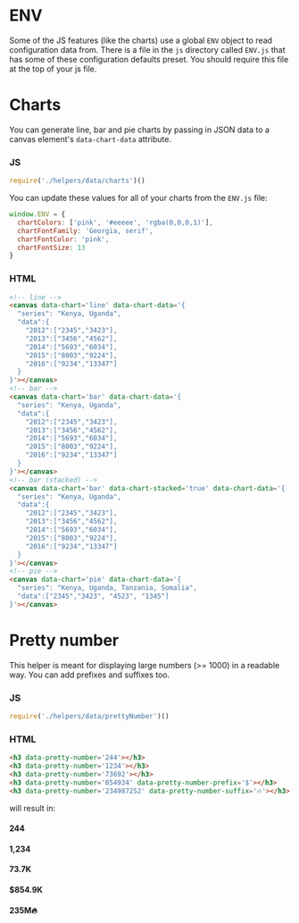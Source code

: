 # ENV
Some of the JS features (like the charts) use a global `ENV` object to read configuration data from.
There is a file in the `js` directory called `ENV.js` that has some of these configuration defaults preset.
You should require this file at the top of your js file.

# Charts
You can generate line, bar and pie charts by passing in JSON data to a canvas element's `data-chart-data` attribute. 

### JS
```js
require('./helpers/data/charts')()
```
You can update these values for all of your charts from the `ENV.js` file:
```js
window.ENV = {
  chartColors: ['pink', '#eeeee', 'rgba(0,0,0,1)'],
  chartFontFamily: 'Georgia, serif',
  chartFontColor: 'pink',
  chartFontSize: 13
}
```

### HTML
```html
<!-- line -->
<canvas data-chart='line' data-chart-data='{
  "series": "Kenya, Uganda",
  "data":{
    "2012":["2345","3423"],
    "2013":["3456","4562"],
    "2014":["5693","6034"],
    "2015":["8003","9224"],
    "2016":["9234","13347"]
  }
}'></canvas>
<!-- bar -->
<canvas data-chart='bar' data-chart-data='{
  "series": "Kenya, Uganda",
  "data":{
    "2012":["2345","3423"],
    "2013":["3456","4562"],
    "2014":["5693","6034"],
    "2015":["8003","9224"],
    "2016":["9234","13347"]
  }
}'></canvas>
<!-- bar (stacked) -->
<canvas data-chart='bar' data-chart-stacked='true' data-chart-data='{
  "series": "Kenya, Uganda",
  "data":{
    "2012":["2345","3423"],
    "2013":["3456","4562"],
    "2014":["5693","6034"],
    "2015":["8003","9224"],
    "2016":["9234","13347"]
  }
}'></canvas>
<!-- pie -->
<canvas data-chart='pie' data-chart-data='{
  "series": "Kenya, Uganda, Tanzania, Somalia",
  "data":["2345","3423", "4523", "1345"]
}'></canvas>
```

# Pretty number
This helper is meant for displaying large numbers (>= 1000) in a readable way. You can add prefixes and suffixes too.

### JS
```js
require('./helpers/data/prettyNumber')()
```

### HTML
```html
<h3 data-pretty-number='244'></h3>
<h3 data-pretty-number='1234'></h3>
<h3 data-pretty-number='73692'></h3>
<h3 data-pretty-number='854934' data-pretty-number-prefix='$'></h3>
<h3 data-pretty-number='234987252' data-pretty-number-suffix='🔥'></h3>
```
will result in:
#### 244
#### 1,234
#### 73.7K
#### $854.9K
#### 235M🔥



